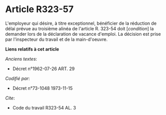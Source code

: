 # Article R323-57

L'employeur qui désire, à titre exceptionnel, bénéficier de la réduction de délai prévue au troisième alinéa de l'article R.
323-54 doit [*condition*] la demander lors de la déclaration de vacance d'emploi. La décision est prise par l'inspecteur du
travail et de la main-d'oeuvre.

**Liens relatifs à cet article**

_Anciens textes_:

  - Décret n°1962-07-26 ART. 29

_Codifié par_:

  - Décret n°73-1048 1973-11-15

_Cite_:

  - Code du travail R323-54 AL. 3
